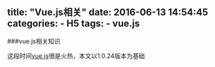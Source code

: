title: "Vue.js相关"
date: 2016-06-13 14:54:45
categories: 
	- H5
tags: 
    - vue.js 
---

###vue.js相关知识

这段时间[vue.js](http://cn.vuejs.org/)很是火热，本文以1.0.24版本为基础

